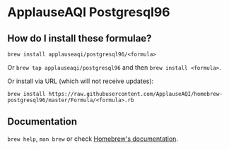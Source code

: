 # ApplauseAQI Postgresql96

## How do I install these formulae?
`brew install applauseaqi/postgresql96/<formula>`

Or `brew tap applauseaqi/postgresql96` and then `brew install <formula>`.

Or install via URL (which will not receive updates):

```
brew install https://raw.githubusercontent.com/ApplauseAQI/homebrew-postgresql96/master/Formula/<formula>.rb
```

## Documentation
`brew help`, `man brew` or check [Homebrew's documentation](https://docs.brew.sh).
